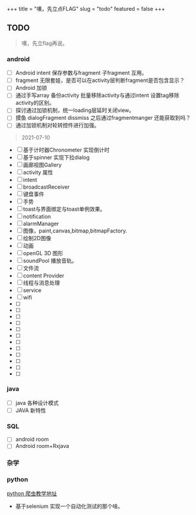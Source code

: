 +++
title = "噢，先立点FLAG"
slug = "todo"
featured = false
+++
## TODO
> 噢，先立flag再说。
### android
- [ ] Android intent 保存参数与fragment 子fragment 互用。
- [ ] fragment 无限套娃，是否可以在activity层判断fragment是否包含显示？
- [ ] Android 加锁
- [ ] 通过手写array 备份activity 批量移除activity与通过intent 设置tag移除activity的区别。
- [ ] 探讨通过加锁机制，统一loading层延时关闭view。
- [ ] 摸鱼 dialogFragment dissmiss 之后通过fragmentmanger 还能获取到吗？
- [ ] 通过加锁机制对轮转控件进行加强。

> 2021-07-10 
- [ ] 基于计时器Chronometer 实现倒计时
- [ ] 基于spinner 实现下拉dialog 
- [ ] 画廊视图Gallery 
- [ ] activity 属性
- [ ] intent 
- [ ] broadcastReceiver
- [ ] 键盘事件
- [ ] 手势
- [ ] toast与界面绑定与toast单例效果。
- [ ] notification
- [ ] alarmManager
- [ ] 图像，paint,canvas,bitmap,bitmapFactory.
- [ ] 绘制2D图像
- [ ] 动画
- [ ] openGL  3D 图形
- [ ] soundPool 播放音轨。
- [ ] 文件流
- [ ] content Provider
- [ ] 线程与消息处理
- [ ] service 
- [ ] wifi
- [ ] 
- [ ] 
- [ ] 
- [ ] 
- [ ] 
- [ ] 
- [ ] 
- [ ] 
- [ ] 
- [ ] 
- [ ] 
- [ ] 

### java

- [ ] java 各种设计模式
- [ ] JAVA 新特性

### SQL

- [ ] android room 
- [ ] Android room+Rxjava

### 杂学

### python
[python 爬虫教学地址](https://github.com/wistbean/learn_python3_spider)

- 基于selenium 实现一个自动化测试的那个啥。


